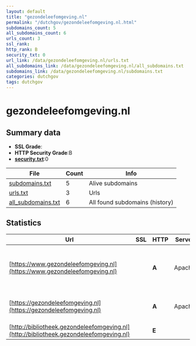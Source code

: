 ```yaml
---
layout: default
title: "gezondeleefomgeving.nl"
permalink: "/dutchgov/gezondeleefomgeving.nl.html"
subdomains_count: 5
all_subdomains_count: 6
urls_count: 3
ssl_rank: 
http_rank: B
security_txt: 0
url_link: /data/gezondeleefomgeving.nl/urls.txt
all_subdomains_link: /data/gezondeleefomgeving.nl/all_subdomains.txt
subdomains_link: /data/gezondeleefomgeving.nl/subdomains.txt
categories: dutchgov
tags: dutchgov
---
```



# gezondeleefomgeving.nl
## Summary data


 - **SSL Grade**:
 - **HTTP Security Grade**:B
 - **[security.txt](https://www.digitaleoverheid.nl/nieuws/standaard-security-txt-nu-verplicht-voor-overheid/)**:0


| File       | Count | Info |
|------------|-------|------|
|[subdomains.txt](/DutchGovScope/data/gezondeleefomgeving.nl/subdomains.txt)|5|Alive subdomains|
|[urls.txt](/DutchGovScope/data/gezondeleefomgeving.nl/urls.txt)|3|Urls|
|[all_subdomains.txt](/DutchGovScope/data/gezondeleefomgeving.nl/all_subdomains.txt)|6|All found subdomains (history)|


## Statistics


| Url | SSL | HTTP | Server | Cookie | HSTS | CORS | CTO | CSP | XFO | XXP | RP |FP| Tech |Title |
|--------|-------|-------|------|------|------|------|------|------|------|------|------|------|------|------|
|[https://www.gezondeleefomgeving.nl](https://www.gezondeleefomgeving.nl)| | **A**|Apache| |:white_check_mark: | | | | :white_check_mark: | :white_check_mark: | :white_check_mark: | |Apache HTTP Server Drupal HSTS PHP|Home | Gezonde L...|
|[https://gezondeleefomgeving.nl](https://gezondeleefomgeving.nl)| | **A**|Apache| |:white_check_mark: | | | | :white_check_mark: | :white_check_mark: | :white_check_mark: | |Apache HTTP Server HSTS|301 Moved Perman...|
|[http://bibliotheek.gezondeleefomgeving.nl](http://bibliotheek.gezondeleefomgeving.nl)| | **E**|| | | | | | | | :white_check_mark: | |||

